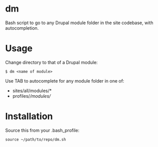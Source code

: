 dm
==

Bash script to go to any Drupal module folder in the site codebase, with autocompletion.

Usage
=====

Change directory to that of a Drupal module:

````
$ dm <name of module>
````

Use TAB to autocomplete for any module folder in one of:

* sites/all/modules/*
* profiles/*/modules/*

Installation
============

Source this from your .bash_profile:

````
source ~/path/to/repo/dm.sh
````
